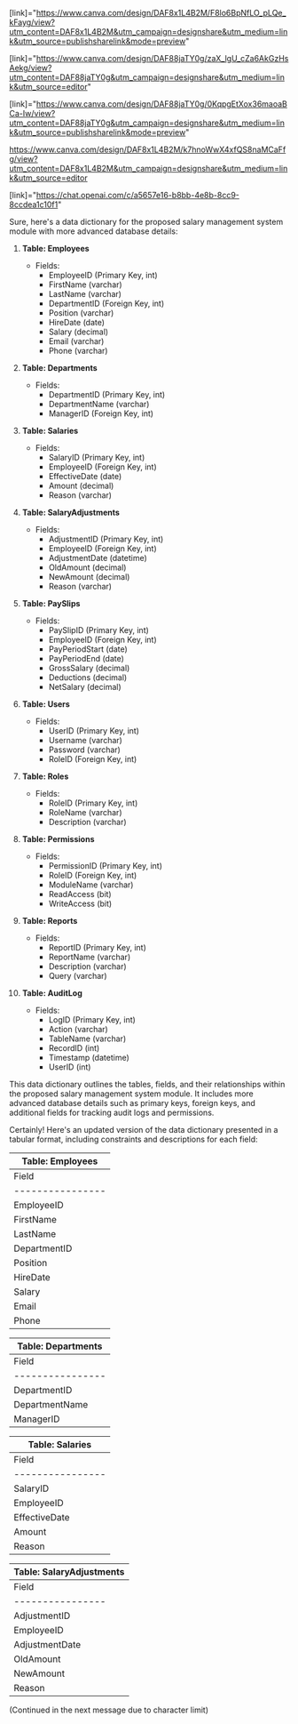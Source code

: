 [link]="https://www.canva.com/design/DAF8x1L4B2M/F8lo6BpNfLO_pLQe_kFayg/view?utm_content=DAF8x1L4B2M&utm_campaign=designshare&utm_medium=link&utm_source=publishsharelink&mode=preview"


[link]="https://www.canva.com/design/DAF88jaTY0g/zaX_lgU_cZa6AkGzHsAekg/view?utm_content=DAF88jaTY0g&utm_campaign=designshare&utm_medium=link&utm_source=editor"

[link]="https://www.canva.com/design/DAF88jaTY0g/0KqpgEtXox36maoaBCa-Iw/view?utm_content=DAF88jaTY0g&utm_campaign=designshare&utm_medium=link&utm_source=publishsharelink&mode=preview"




https://www.canva.com/design/DAF8x1L4B2M/k7hnoWwX4xfQS8naMCaFfg/view?utm_content=DAF8x1L4B2M&utm_campaign=designshare&utm_medium=link&utm_source=editor



[link]="https://chat.openai.com/c/a5657e16-b8bb-4e8b-8cc9-8ccdea1c10f1"







Sure, here's a data dictionary for the proposed salary management system module with more advanced database details:

1. **Table: Employees**
   - Fields:
     - EmployeeID (Primary Key, int)
     - FirstName (varchar)
     - LastName (varchar)
     - DepartmentID (Foreign Key, int)
     - Position (varchar)
     - HireDate (date)
     - Salary (decimal)
     - Email (varchar)
     - Phone (varchar)

2. **Table: Departments**
   - Fields:
     - DepartmentID (Primary Key, int)
     - DepartmentName (varchar)
     - ManagerID (Foreign Key, int)

3. **Table: Salaries**
   - Fields:
     - SalaryID (Primary Key, int)
     - EmployeeID (Foreign Key, int)
     - EffectiveDate (date)
     - Amount (decimal)
     - Reason (varchar)

4. **Table: SalaryAdjustments**
   - Fields:
     - AdjustmentID (Primary Key, int)
     - EmployeeID (Foreign Key, int)
     - AdjustmentDate (datetime)
     - OldAmount (decimal)
     - NewAmount (decimal)
     - Reason (varchar)

5. **Table: PaySlips**
   - Fields:
     - PaySlipID (Primary Key, int)
     - EmployeeID (Foreign Key, int)
     - PayPeriodStart (date)
     - PayPeriodEnd (date)
     - GrossSalary (decimal)
     - Deductions (decimal)
     - NetSalary (decimal)

6. **Table: Users**
   - Fields:
     - UserID (Primary Key, int)
     - Username (varchar)
     - Password (varchar)
     - RoleID (Foreign Key, int)

7. **Table: Roles**
   - Fields:
     - RoleID (Primary Key, int)
     - RoleName (varchar)
     - Description (varchar)

8. **Table: Permissions**
   - Fields:
     - PermissionID (Primary Key, int)
     - RoleID (Foreign Key, int)
     - ModuleName (varchar)
     - ReadAccess (bit)
     - WriteAccess (bit)

9. **Table: Reports**
   - Fields:
     - ReportID (Primary Key, int)
     - ReportName (varchar)
     - Description (varchar)
     - Query (varchar)

10. **Table: AuditLog**
    - Fields:
      - LogID (Primary Key, int)
      - Action (varchar)
      - TableName (varchar)
      - RecordID (int)
      - Timestamp (datetime)
      - UserID (int)

This data dictionary outlines the tables, fields, and their relationships within the proposed salary management system module. It includes more advanced database details such as primary keys, foreign keys, and additional fields for tracking audit logs and permissions.








Certainly! Here's an updated version of the data dictionary presented in a tabular format, including constraints and descriptions for each field:

| Table: Employees          |
|---------------------------|
| Field          | Data Type | Constraint        | Description       |
|----------------|-----------|-------------------|-------------------|
| EmployeeID     | int       | Primary Key       | Unique identifier for each employee. |
| FirstName      | varchar   | Not Null          | First name of the employee. |
| LastName       | varchar   | Not Null          | Last name of the employee. |
| DepartmentID   | int       | Foreign Key       | References the department to which the employee belongs. |
| Position       | varchar   |                   | Job position/title of the employee. |
| HireDate       | date      | Not Null          | Date when the employee was hired. |
| Salary         | decimal   |                   | Base salary of the employee. |
| Email          | varchar   |                   | Email address of the employee. |
| Phone          | varchar   |                   | Phone number of the employee. |

| Table: Departments        |
|---------------------------|
| Field          | Data Type | Constraint        | Description       |
|----------------|-----------|-------------------|-------------------|
| DepartmentID   | int       | Primary Key       | Unique identifier for each department. |
| DepartmentName | varchar   | Not Null          | Name of the department. |
| ManagerID      | int       | Foreign Key       | References the manager of the department. |

| Table: Salaries           |
|---------------------------|
| Field          | Data Type | Constraint        | Description       |
|----------------|-----------|-------------------|-------------------|
| SalaryID       | int       | Primary Key       | Unique identifier for each salary record. |
| EmployeeID     | int       | Foreign Key       | References the employee whose salary is being recorded. |
| EffectiveDate  | date      | Not Null          | Date when the salary change becomes effective. |
| Amount         | decimal   | Not Null          | Amount of the salary. |
| Reason         | varchar   |                   | Reason for the salary change. |

| Table: SalaryAdjustments  |
|---------------------------|
| Field          | Data Type | Constraint        | Description       |
|----------------|-----------|-------------------|-------------------|
| AdjustmentID   | int       | Primary Key       | Unique identifier for each salary adjustment record. |
| EmployeeID     | int       | Foreign Key       | References the employee whose salary is being adjusted. |
| AdjustmentDate | datetime  | Not Null          | Date and time when the salary adjustment is made. |
| OldAmount      | decimal   | Not Null          | Previous amount of the salary. |
| NewAmount      | decimal   | Not Null          | New amount of the salary after adjustment. |
| Reason         | varchar   |                   | Reason for the salary adjustment. |

(Continued in the next message due to character limit)
